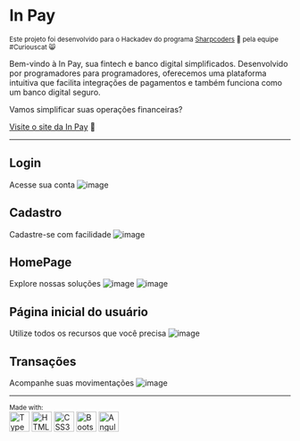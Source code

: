 # In Pay 
<sub>Este projeto foi desenvolvido para o Hackadev do programa [Sharpcoders](https://imatech.io/programas/sharp-coders) 🚀 pela equipe #Curiouscat 😸</sub>


Bem-vindo à In Pay, sua fintech e banco digital simplificados. Desenvolvido por programadores para programadores, oferecemos uma plataforma intuitiva que facilita integrações de pagamentos e também funciona como um banco digital seguro.

Vamos simplificar suas operações financeiras?

[Visite o site da In Pay](https://mitisuaki.github.io/InPay--CuriousCat/) 💎

-------------------------

## Login
Acesse sua conta 
![image](https://github.com/Mitisuaki/InPay--CuriousCat/assets/62152558/042093f3-21a7-450e-b098-4dbe3aa9f724)

## Cadastro
Cadastre-se com facilidade
![image](https://github.com/Mitisuaki/InPay--CuriousCat/assets/62152558/9e66cd3a-bbf6-460b-9cf6-14dff0b03472)


## HomePage
Explore nossas soluções
![image](https://github.com/Mitisuaki/InPay--CuriousCat/assets/62152558/054d4df1-0b2e-4880-a0a1-73e50d36a4ad)
![image](https://github.com/Mitisuaki/InPay--CuriousCat/assets/62152558/9053ed42-49c1-43c5-b730-f9e233a49417)



## Página inicial do usuário
Utilize todos os recursos que você precisa
![image](https://github.com/Mitisuaki/InPay--CuriousCat/assets/62152558/c542b7b8-abde-4f29-80e6-34a5510f08fe)

## Transações
Acompanhe suas movimentações
![image](https://github.com/Mitisuaki/InPay--CuriousCat/assets/62152558/9102cfae-bd81-47b4-916f-f4bd63547570)

________________________________________

<sup>Made with:</sup>
<br>
<a href="https://www.typescriptlang.org/" target="_blank" rel="noreferrer"><img src="https://raw.githubusercontent.com/danielcranney/readme-generator/main/public/icons/skills/typescript-colored.svg" width="36" height="36" alt="TypeScript" /></a>
<a href="https://developer.mozilla.org/en-US/docs/Glossary/HTML5" target="_blank" rel="noreferrer"><img src="https://raw.githubusercontent.com/danielcranney/readme-generator/main/public/icons/skills/html5-colored.svg" width="36" height="36" alt="HTML5" /></a>
<a href="https://www.w3.org/TR/CSS/#css" target="_blank" rel="noreferrer"><img src="https://raw.githubusercontent.com/danielcranney/readme-generator/main/public/icons/skills/css3-colored.svg" width="36" height="36" alt="CSS3" /></a>
<a href="https://getbootstrap.com/" target="_blank" rel="noreferrer"><img src="https://raw.githubusercontent.com/danielcranney/readme-generator/main/public/icons/skills/bootstrap-colored.svg" width="36" height="36" alt="Bootstrap" /></a>
<a href="https://angular.io/" target="_blank" rel="noreferrer"><img src="https://raw.githubusercontent.com/danielcranney/readme-generator/main/public/icons/skills/angularjs-colored.svg" width="36" height="36" alt="Angular" /></a>
